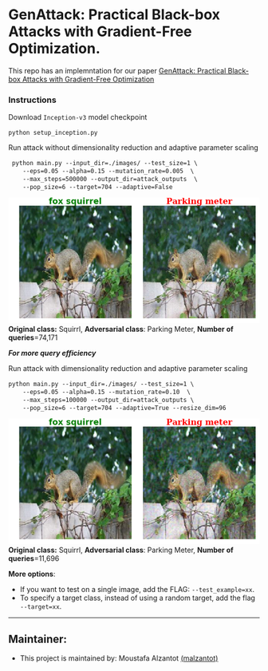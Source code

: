 # GenAttack: Practical Black-box Attacks with Gradient-Free Optimization.

This repo has an implemntation for our paper [GenAttack: Practical Black-box Attacks with Gradient-Free Optimization](https://arxiv.org/abs/1805.11090)

### Instructions
Download `Inception-v3` model checkpoint

```
python setup_inception.py
```

Run attack without dimensionality reduction and adaptive parameter scaling
```
 python main.py --input_dir=./images/ --test_size=1 \
    --eps=0.05 --alpha=0.15 --mutation_rate=0.005  \
    --max_steps=500000 --output_dir=attack_outputs  \
    --pop_size=6 --target=704 --adaptive=False
```

![Attack example with no dimensionality reduction](attack_example_no_dimred.png)
**Original class:** Squirrl, **Adversarial class**: Parking Meter, **Number of queries**=74,171


***For more query efficiency***

Run attack with dimensionality reduction and adaptive parameter scaling

```
python main.py --input_dir=./images/ --test_size=1 \
    --eps=0.05 --alpha=0.15 --mutation_rate=0.10  \
    --max_steps=100000 --output_dir=attack_outputs \
    --pop_size=6 --target=704 --adaptive=True --resize_dim=96
```

![Attack example](attack_example.png)
**Original class:** Squirrl, **Adversarial class**: Parking Meter, **Number of queries**=11,696


**More options**:
* If you want to test on a single image, add the FLAG: `--test_example=xx`.
* To specify a target class, instead of using a random target, add the flag `--target=xx`.

---
## Maintainer:
* This project is maintained by: Moustafa Alzantot [(malzantot)](https://github.com/malzantot)

